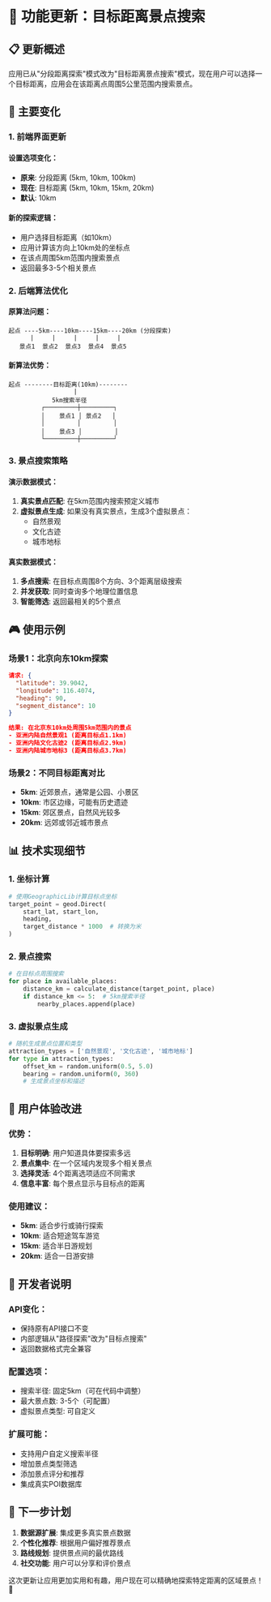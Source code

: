 # 🎯 功能更新：目标距离景点搜索

## 📋 更新概述

应用已从"分段距离探索"模式改为"目标距离景点搜索"模式，现在用户可以选择一个目标距离，应用会在该距离点周围5公里范围内搜索景点。

## 🔄 主要变化

### 1. **前端界面更新**

#### 设置选项变化：
- **原来**: 分段距离 (5km, 10km, 100km)
- **现在**: 目标距离 (5km, 10km, 15km, 20km)
- **默认**: 10km

#### 新的探索逻辑：
- 用户选择目标距离（如10km）
- 应用计算该方向上10km处的坐标点
- 在该点周围5km范围内搜索景点
- 返回最多3-5个相关景点

### 2. **后端算法优化**

#### 原算法问题：
```
起点 ----5km----10km----15km----20km (分段探索)
      |     |     |     |     |
   景点1  景点2  景点3  景点4  景点5
```

#### 新算法优势：
```
起点 --------目标距离(10km)--------
                  |
            5km搜索半径
         ┌─────────┼─────────┐
         │    景点1 │ 景点2   │
         │         │         │
         │    景点3 │         │
         └─────────┼─────────┘
```

### 3. **景点搜索策略**

#### 演示数据模式：
1. **真实景点匹配**: 在5km范围内搜索预定义城市
2. **虚拟景点生成**: 如果没有真实景点，生成3个虚拟景点：
   - 自然景观
   - 文化古迹  
   - 城市地标

#### 真实数据模式：
1. **多点搜索**: 在目标点周围8个方向、3个距离层级搜索
2. **并发获取**: 同时查询多个地理位置信息
3. **智能筛选**: 返回最相关的5个景点

## 🎮 使用示例

### 场景1：北京向东10km探索
```json
请求: {
  "latitude": 39.9042,
  "longitude": 116.4074, 
  "heading": 90,
  "segment_distance": 10
}

结果: 在北京东10km处周围5km范围内的景点
- 亚洲内陆自然景观1 (距离目标点1.1km)
- 亚洲内陆文化古迹2 (距离目标点2.9km)  
- 亚洲内陆城市地标3 (距离目标点3.7km)
```

### 场景2：不同目标距离对比
- **5km**: 近郊景点，通常是公园、小景区
- **10km**: 市区边缘，可能有历史遗迹
- **15km**: 郊区景点，自然风光较多
- **20km**: 远郊或邻近城市景点

## 📊 技术实现细节

### 1. **坐标计算**
```python
# 使用GeographicLib计算目标点坐标
target_point = geod.Direct(
    start_lat, start_lon, 
    heading, 
    target_distance * 1000  # 转换为米
)
```

### 2. **景点搜索**
```python
# 在目标点周围搜索
for place in available_places:
    distance_km = calculate_distance(target_point, place)
    if distance_km <= 5:  # 5km搜索半径
        nearby_places.append(place)
```

### 3. **虚拟景点生成**
```python
# 随机生成景点位置和类型
attraction_types = ['自然景观', '文化古迹', '城市地标']
for type in attraction_types:
    offset_km = random.uniform(0.5, 5.0)
    bearing = random.uniform(0, 360)
    # 生成景点坐标和描述
```

## 🎯 用户体验改进

### 优势：
1. **目标明确**: 用户知道具体要探索多远
2. **景点集中**: 在一个区域内发现多个相关景点
3. **选择灵活**: 4个距离选项适应不同需求
4. **信息丰富**: 每个景点显示与目标点的距离

### 使用建议：
- **5km**: 适合步行或骑行探索
- **10km**: 适合短途驾车游览  
- **15km**: 适合半日游规划
- **20km**: 适合一日游安排

## 🔧 开发者说明

### API变化：
- 保持原有API接口不变
- 内部逻辑从"路径探索"改为"目标点搜索"
- 返回数据格式完全兼容

### 配置选项：
- 搜索半径: 固定5km（可在代码中调整）
- 最大景点数: 3-5个（可配置）
- 虚拟景点类型: 可自定义

### 扩展可能：
- 支持用户自定义搜索半径
- 增加景点类型筛选
- 添加景点评分和推荐
- 集成真实POI数据库

## 🚀 下一步计划

1. **数据源扩展**: 集成更多真实景点数据
2. **个性化推荐**: 根据用户偏好推荐景点
3. **路线规划**: 提供景点间的最优路线
4. **社交功能**: 用户可以分享和评价景点

这次更新让应用更加实用和有趣，用户现在可以精确地探索特定距离的区域景点！🎉
